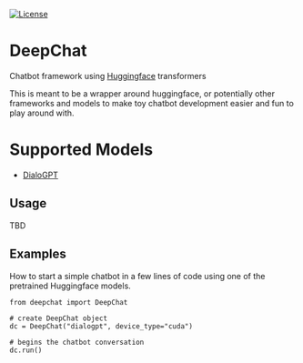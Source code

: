 [![License](https://img.shields.io/badge/License-Apache%202.0-blue.svg)](https://opensource.org/licenses/Apache-2.0)

# DeepChat
Chatbot framework using [Huggingface](https://github.com/huggingface) transformers

This is meant to be a wrapper around huggingface, or potentially other frameworks and models to make toy chatbot development easier and fun to play around with.

# Supported Models
- [DialoGPT](https://huggingface.co/microsoft/DialoGPT-medium)

## Usage
TBD

## Examples
How to start a simple chatbot in a few lines of code using one of the pretrained Huggingface models. 

```
from deepchat import DeepChat

# create DeepChat object
dc = DeepChat("dialogpt", device_type="cuda")

# begins the chatbot conversation
dc.run()
```
